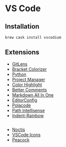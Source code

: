 # VS Code

## Installation

```
brew cask install vscodium
```

## Extensions

* [GitLens](https://github.com/eamodio/vscode-gitlens)
* [Bracket Colorizer](https://github.com/CoenraadS/BracketPair)
* [Python](https://github.com/Microsoft/vscode-python)
* [Project Manager](https://github.com/alefragnani/vscode-project-manager)
* [Color Highlight](https://github.com/sergiirocks/vscode-ext-color-highlight)
* [Better Comments](https://github.com/aaron-bond/better-comments)
* [Markdown All In One](https://github.com/yzhang-gh/vscode-markdown)
* [EditorConfig](https://github.com/editorconfig/editorconfig-vscode)
* [Polacode](https://github.com/octref/polacode)
* [Path Intellisense](https://github.com/ChristianKohler/PathIntellisense)
* [Indent-Rainbow](https://github.com/oderwat/vscode-indent-rainbow)

##

* [Noctis](https://github.com/liviuschera/noctis)
* [VSCode Icons](https://github.com/vscode-icons/vscode-icons)
* [Peacock](https://github.com/johnpapa/vscode-peacock)
